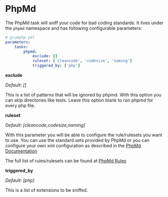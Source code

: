 # PhpMd

The PhpMd task will sniff your code for bad coding standards.
It lives under the `phpmd` namespace and has following configurable parameters:

```yaml
# grumphp.yml
parameters:
    tasks:
        phpmd:
            exclude: []
            ruleset: ['cleancode', 'codesize', 'naming']
            triggered_by: ['php']
```

**exclude**

*Default: []*

This is a list of patterns that will be ignored by phpmd. With this option you can skip directories like tests. Leave this option blank to run phpmd for every php file.

**ruleset**

*Default: [cleancode,codesize,naming]*

With this parameter you will be able to configure the rule/rulesets you want to use. You can use the standard
sets provided by PhpMd or you can configure your own xml configuration as described in the [PhpMd Documentation](https://phpmd.org/documentation/creating-a-ruleset.html)

The full list of rules/rulesets can be found at [PhpMd Rules](https://phpmd.org/rules/index.html)

**triggered_by**

*Default: [php]*

This is a list of extensions to be sniffed.
